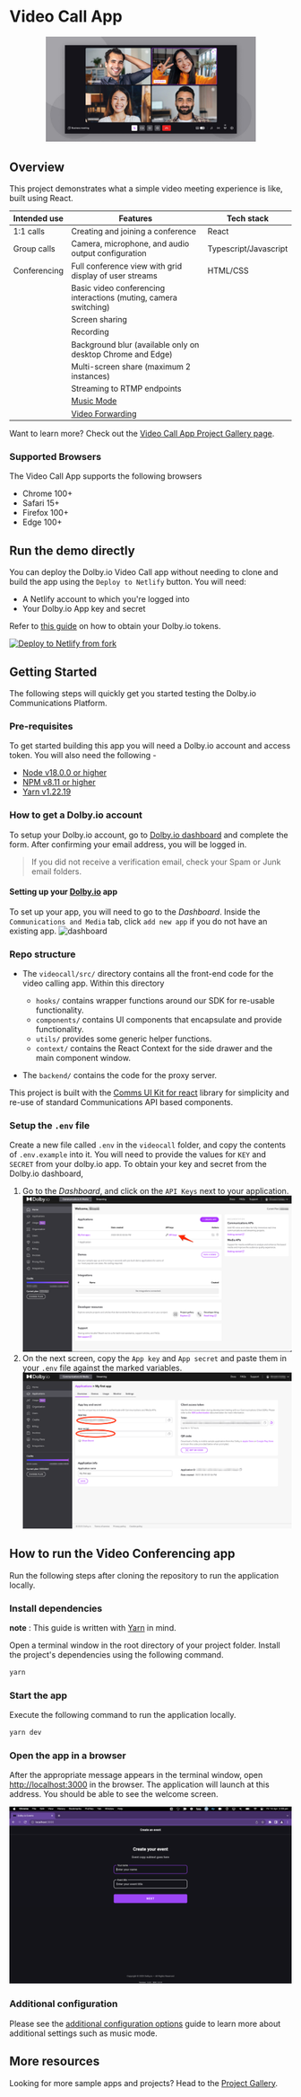 # Video Call App

<p align="center">
  <img src="documentation/assets/banner.jpeg" width="375px" />
</p>

## Overview

This project demonstrates what a simple video meeting experience is like, built using React.

| Intended use | Features                                                                                   | Tech stack            |
| ------------ | ------------------------------------------------------------------------------------------ | --------------------- |
| 1:1 calls    | Creating and joining a conference                                                          | React                 |
| Group calls  | Camera, microphone, and audio output configuration                                         | Typescript/Javascript |
| Conferencing | Full conference view with grid display of user streams                                     | HTML/CSS              |
|              | Basic video conferencing interactions (muting, camera switching)                           |                       |
|              | Screen sharing                                                                             |                       |
|              | Recording                                                                                  |                       |
|              | Background blur (available only on desktop Chrome and Edge)                                |                       |
|              | Multi-screen share (maximum 2 instances)                                                   |                       |
|              | Streaming to RTMP endpoints                                                                |                       |
|              | [Music Mode](https://docs.dolby.io/communications-apis/docs/guides-music-mode)             |                       |
|              | [Video Forwarding](https://docs.dolby.io/communications-apis/docs/guides-video-forwarding) |                       |

Want to learn more? Check out the [Video Call App Project Gallery page](https://dolby.io/project-gallery/video-call-sample-apps/).

### Supported Browsers

The Video Call App supports the following browsers

- Chrome 100+
- Safari 15+
- Firefox 100+
- Edge 100+

## Run the demo directly

You can deploy the Dolby.io Video Call app without needing to clone and build the app using the `Deploy to Netlify` button. You will need:

- A Netlify account to which you're logged into
- Your Dolby.io App key and secret

Refer to [this guide](#how-to-get-a-dolbyio-account) on how to obtain your Dolby.io tokens.

[![Deploy to Netlify from fork](https://www.netlify.com/img/deploy/button.svg)](https://app.netlify.com/start/deploy?repository=https://github.com/dolbyio-samples/comms-app-react-videocall)

## Getting Started

The following steps will quickly get you started testing the Dolby.io Communications Platform.

### Pre-requisites

To get started building this app you will need a Dolby.io account and access token. You will also need the following -

- [Node v18.0.0 or higher](https://nodejs.org/en/download)
- [NPM v8.11 or higher](https://docs.npmjs.com/downloading-and-installing-node-js-and-npm)
- [Yarn v1.22.19](https://classic.yarnpkg.com/lang/en/docs/install/#mac-stable)

### How to get a Dolby.io account

To setup your Dolby.io account, go to [Dolby.io dashboard](https://dashboard.dolby.io) and complete the form. After confirming your email address, you will be logged in.

> If you did not receive a verification email, check your Spam or Junk email folders.

#### Setting up your [Dolby.io](https://dashboard.dolby.io) app

To set up your app, you will need to go to the _Dashboard_. Inside the `Communications and Media` tab, click `add new app` if you do not have an existing app. ![dashboard](docu)

### Repo structure

- The `videocall/src/` directory contains all the front-end code for the video calling app. Within this directory

  - `hooks/` contains wrapper functions around our SDK for re-usable functionality.
  - `components/` contains UI components that encapsulate and provide functionality.
  - `utils/` provides some generic helper functions.
  - `context/` contains the React Context for the side drawer and the main component window.

- The `backend/` contains the code for the proxy server.

This project is built with the [Comms UI Kit for react](https://github.com/dolbyio/comms-uikit-react) library for simplicity and re-use of standard Communications API based components.

### Setup the `.env` file

Create a new file called `.env` in the `videocall` folder, and copy the contents of `.env.example` into it.
You will need to provide the values for `KEY` and `SECRET` from your dolby.io app. To obtain your key and secret from the Dolby.io dashboard,

1. Go to the _Dashboard_, and click on the `API Keys` next to your application.
   ![dashboard](documentation/assets/Dashboard.png)
2. On the next screen, copy the `App key` and `App secret` and paste them in your `.env` file against the marked variables.
   ![token](documentation/assets/app_keys.png)

## How to run the Video Conferencing app

Run the following steps after cloning the repository to run the application locally.

### Install dependencies

**note** : This guide is written with [Yarn](https://yarnpkg.com/) in mind.

Open a terminal window in the root directory of your project folder. Install the project's dependencies using the following command.

```bash
yarn
```

### Start the app

Execute the following command to run the application locally.

```bash
yarn dev
```

### Open the app in a browser

After the appropriate message appears in the terminal window, open <http://localhost:3000> in the browser. The application will launch at this address. You should be able to see the welcome screen.

![home](documentation/assets/home.png)

### Additional configuration

Please see the [additional configuration options](additional-configurations.md) guide to learn more about additional settings such as music mode.

## More resources

Looking for more sample apps and projects? Head to the [Project Gallery](https://dolby.io/project-gallery).
